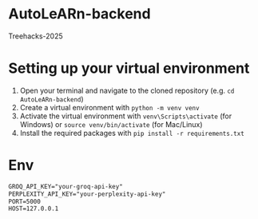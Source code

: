 # AutoLeARn-backend
Treehacks-2025

# Setting up your virtual environment
1. Open your terminal and navigate to the cloned repository (e.g. `cd AutoLeARn-backend`)
2. Create a virtual environment with `python -m venv venv`
3. Activate the virtual environment with `venv\Scripts\activate` (for Windows) or `source venv/bin/activate` (for Mac/Linux)
4. Install the required packages with `pip install -r requirements.txt`

# Env
```txt
GROQ_API_KEY="your-groq-api-key"
PERPLEXITY_API_KEY="your-perplexity-api-key"
PORT=5000
HOST=127.0.0.1
```
